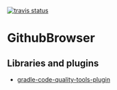 [![travis status](https://travis-ci.com/JanStoltman/GithubBrowser.svg?branch=master)](https://codecov.io/gh/JanStoltman/GithubBrowser)

# GithubBrowser

## Libraries and plugins
* [gradle-code-quality-tools-plugin](https://github.com/vanniktech/gradle-code-quality-tools-plugin)

